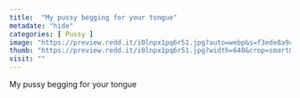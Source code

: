 ```yaml
---
title:  "My pussy begging for your tongue"
metadate: "hide"
categories: [ Pussy ]
image: "https://preview.redd.it/i0lnpx1pq6r51.jpg?auto=webp&s=f3ede8a9c33468e389ecf185994bea6b170b8687"
thumb: "https://preview.redd.it/i0lnpx1pq6r51.jpg?width=640&crop=smart&auto=webp&s=adcded313dd765eab60bd3663da3bc1820a0126b"
visit: ""
---
```

My pussy begging for your tongue
